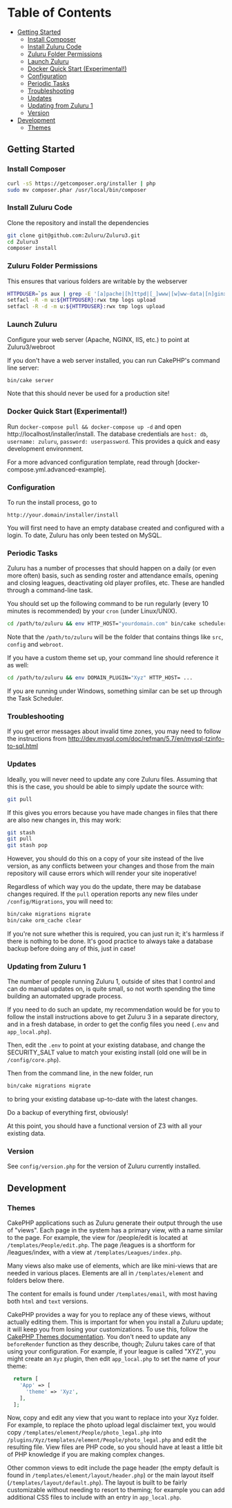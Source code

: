 Table of Contents
=================

* [Getting Started](#getting-started)
   * [Install Composer](#install-composer)
   * [Install Zuluru Code](#install-zuluru-code)
   * [Zuluru Folder Permissions](#zuluru-folder-permissions)
   * [Launch Zuluru](#launch-zuluru)
   * [Docker Quick Start (Experimental!)](#docker-quick-start-experimental)
   * [Configuration](#configuration)
   * [Periodic Tasks](#periodic-tasks)
   * [Troubleshooting](#troubleshooting)
   * [Updates](#updates)
   * [Updating from Zuluru 1](#updating-from-zuluru-1)
   * [Version](#version)
* [Development](#development)
   * [Themes](#themes)

## Getting Started

### Install Composer

```sh
curl -sS https://getcomposer.org/installer | php
sudo mv composer.phar /usr/local/bin/composer
```

### Install Zuluru Code

Clone the repository and install the dependencies

```sh
git clone git@github.com:Zuluru/Zuluru3.git
cd Zuluru3
composer install
```

### Zuluru Folder Permissions

This ensures that various folders are writable by the webserver

```sh
HTTPDUSER=`ps aux | grep -E '[a]pache|[h]ttpd|[_]www|[w]ww-data|[n]ginx' | grep -v root | head -1 | cut -d\  -f1`
setfacl -R -m u:${HTTPDUSER}:rwx tmp logs upload
setfacl -R -d -m u:${HTTPDUSER}:rwx tmp logs upload
```

### Launch Zuluru

Configure your web server (Apache, NGINX, IIS, etc.) to point at Zuluru3/webroot

If you don't have a web server installed, you can run CakePHP's command line server:

```sh
bin/cake server
```

Note that this should never be used for a production site!

### Docker Quick Start (Experimental!)

Run `docker-compose pull && docker-compose up -d` and open
http://localhost/installer/install. The database credentials are `host: db`,
`username: zuluru`, `password: userpassword`. This provides a quick and easy
development environment.

For a more advanced configuration template, read through [docker-compose.yml.advanced-example].

### Configuration

To run the install process, go to

    http://your.domain/installer/install

You will first need to have an empty database created and configured with a login. To date, Zuluru has only been tested on MySQL.

### Periodic Tasks

Zuluru has a number of processes that should happen on a daily (or even more often) basis, such as sending roster and attendance emails,
opening and closing leagues, deactivating old player profiles, etc. These are handled through a command-line task.

You should set up the following command to be run regularly (every 10 minutes is recommended) by your `cron` (under Linux/UNIX).

```sh
cd /path/to/zuluru && env HTTP_HOST="yourdomain.com" bin/cake scheduler > /dev/null
```

Note that the `/path/to/zuluru` will be the folder that contains things like `src`, `config` and `webroot`.

If you have a custom theme set up, your command line should reference it as well:

```sh
cd /path/to/zuluru && env DOMAIN_PLUGIN="Xyz" HTTP_HOST= ...
```

If you are running under Windows, something similar can be set up through the Task Scheduler.

### Troubleshooting

If you get error messages about invalid time zones, you may need to follow the instructions from http://dev.mysql.com/doc/refman/5.7/en/mysql-tzinfo-to-sql.html

### Updates

Ideally, you will never need to update any core Zuluru files. Assuming that this is the case, you should be able to simply update the source with:

```sh
git pull
```

If this gives you errors because you have made changes in files that there are also new changes in, this may work:

```sh
git stash
git pull
git stash pop
```

However, you should do this on a copy of your site instead of the live version, as any conflicts between your changes and those from the main repository
will cause errors which will render your site inoperative!

Regardless of which way you do the update, there may be database changes required.
If the `pull` operation reports any new files under `/config/Migrations`, you will need to:

```sh
bin/cake migrations migrate
bin/cake orm_cache clear
```

If you're not sure whether this is required, you can just run it; it's harmless if there is nothing to be done.
It's good practice to always take a database backup before doing any of this, just in case!

### Updating from Zuluru 1

The number of people running Zuluru 1, outside of sites that I control and can do manual updates on, is quite small, so not worth spending the time building an automated upgrade process.

If you need to do such an update, my recommendation would be for you to follow the install instructions above to get Zuluru 3 in a separate directory, and in a fresh database, in order to get the config files you need (`.env` and `app_local.php`).

Then, edit the `.env` to point at your existing database, and change the SECURITY_SALT value to match your existing install (old one will be in `/config/core.php`).

Then from the command line, in the new folder, run

```sh
bin/cake migrations migrate
```

to bring your existing database up-to-date with the latest changes.

Do a backup of everything first, obviously!

At this point, you should have a functional version of Z3 with all your existing data.

### Version

See `config/version.php` for the version of Zuluru currently installed.

## Development

### Themes

CakePHP applications such as Zuluru generate their output through the
use of "views". Each page in the system has a primary view, with a name
similar to the page. For example, the view for /people/edit is located
at `/templates/People/edit.php`. The page /leagues is a shortform for
/leagues/index, with a view at `/templates/Leagues/index.php`.

Many views also make use of elements, which are like mini-views that
are needed in various places. Elements are all in `/templates/element`
and folders below there.

The content for emails is found under `/templates/email`, with most
having both `html` and `text` versions.

CakePHP provides a way for you to replace any of these views, without
actually editing them. This is important for when you install a Zuluru
update; it will keep you from losing your customizations. To use this,
follow the [CakePHP Themes documentation](https://book.cakephp.org/3.0/en/views/themes.html).
You don't need to update any `beforeRender` function as they describe,
though; Zuluru takes care of that using your configuration. For example,
if your league is called "XYZ", you might create an `Xyz` plugin, then
edit `app_local.php` to set the name of your theme:

```php
  return [
    'App' => [
      'theme' => 'Xyz',
    ],
  ];
```

Now, copy and edit any view that you want to replace into your Xyz
folder. For example, to replace the photo upload legal disclaimer text,
you would copy `/templates/element/People/photo_legal.php` into
`/plugins/Xyz/templates/element/People/photo_legal.php` and
edit the resulting file. View files are PHP code, so you should have at
least a little bit of PHP knowledge if you are making complex changes.

Other common views to edit include the page header (the empty default is
found in `/templates/element/layout/header.php`) or the main
layout itself (`/templates/layout/default.php`). The layout is
built to be fairly customizable without needing to resort to theming;
for example you can add additional CSS files to include with an entry in
`app_local.php`.
